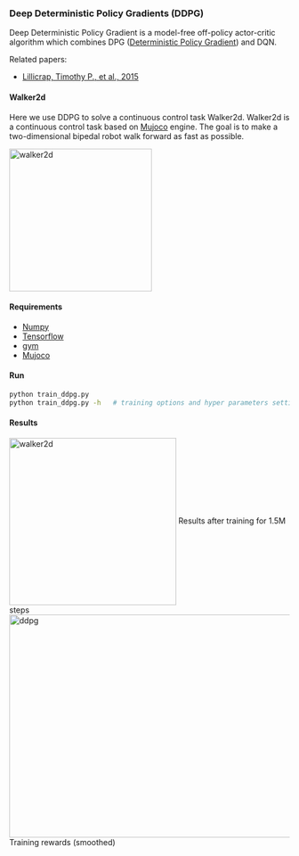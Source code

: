 ### Deep Deterministic Policy Gradients (DDPG)

Deep Deterministic Policy Gradient is a model-free off-policy actor-critic algorithm which combines DPG ([Deterministic Policy Gradient](http://www.jmlr.org/proceedings/papers/v32/silver14.pdf)) and DQN.

Related papers:  
- [Lillicrap, Timothy P., et al., 2015](https://arxiv.org/pdf/1509.02971.pdf)  

#### Walker2d

Here we use DDPG to solve a continuous control task Walker2d. Walker2d is a continuous control task based on [Mujoco](http://www.mujoco.org/) engine. The goal is to make a two-dimensional bipedal robot walk forward as fast as possible.  

<img src="https://github.com/borgwang/reinforce_py/raw/master/images/walker2d.png" width = "256" height = "256" alt="walker2d" align=center />   

#### Requirements  

* [Numpy](http://www.numpy.org/)   
* [Tensorflow](http://www.tensorflow.org)  
* [gym](https://gym.openai.com)  
* [Mujoco](https://www.roboti.us/index.html)

#### Run  

```bash
python train_ddpg.py     
python train_ddpg.py -h   # training options and hyper parameters settings
```

#### Results  

<img src="https://github.com/borgwang/reinforce_py/raw/master/images/walker2d.gif" width = "300" height = "300" alt="walker2d" align=center />   
Results after training for 1.5M steps

<img src="https://github.com/borgwang/reinforce_py/raw/master/images/ddpg.png" width = "600" height = "400" alt="ddpg" align=center />
Training rewards (smoothed)
